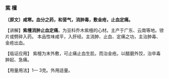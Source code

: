 ### 紫 檀

**〔原文〕咸寒。血分之药，和营气，消肿毒，敷金疮，止血定痛。**

【讲解】**紫檀消肿止血定痛**。为豆科乔木紫檀的心材。主产于广东、云南等地。镑片或劈碎入药。
本品性味咸平，入肝经。主消肿、止血、定痛之功，主治肿毒、金疮出血。

【临证应用】 紫檀为末外敷，可止痛止血生肌，而治金疮。以醋磨外饺，治卒毒肿起、急痛。

【用量用法】1— 3克。外用适量。
